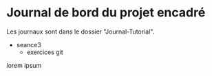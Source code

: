 # Journal de bord du projet encadré
Les journaux sont dans le dossier "Journal-Tutorial".

- seance3
  - exercices git

lorem ipsum
